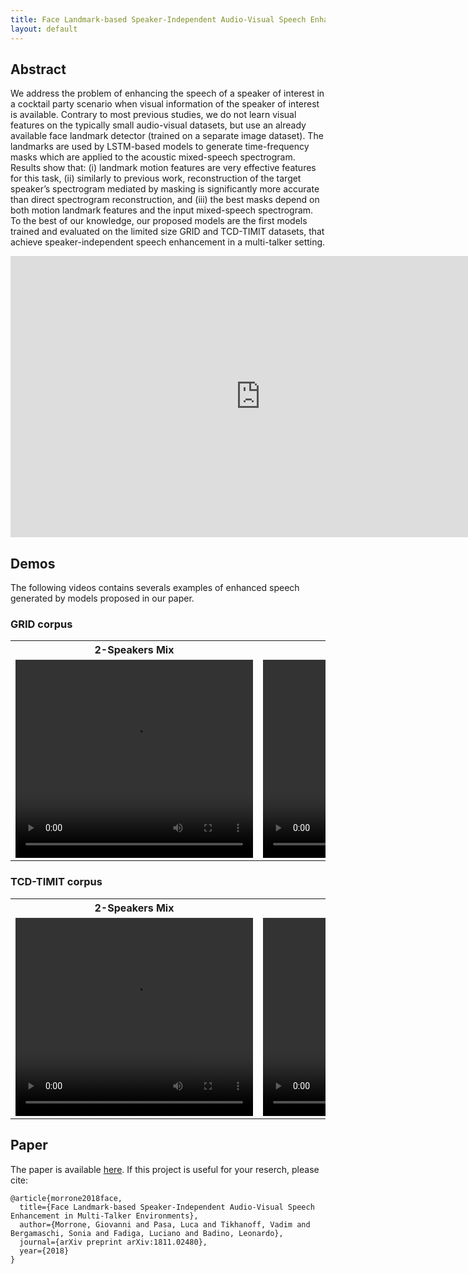 ```yaml
---
title: Face Landmark-based Speaker-Independent Audio-Visual Speech Enhancement in Multi-Talker Environments
layout: default
---
```


## Abstract
We address the problem of enhancing the speech of a speaker of interest in a cocktail party scenario when visual information of the speaker of interest is available. Contrary to most previous studies, we do not learn visual features on the typically small audio-visual datasets, but use an already available face landmark detector (trained on a separate image dataset). The landmarks are used by LSTM-based models to generate time-frequency masks which are applied to the acoustic mixed-speech spectrogram. Results show that: (i) landmark motion features are very effective features for this task, (ii) similarly to previous work, reconstruction of the target speaker’s spectrogram mediated by masking is significantly more accurate than direct spectrogram reconstruction, and (iii) the best masks depend on both motion landmark features and the input mixed-speech spectrogram. To the best of our knowledge, our proposed models are the first models trained and evaluated on the limited size GRID and TCD-TIMIT datasets, that achieve speaker-independent speech enhancement in a multi-talker setting.

<div align="center">
<iframe
width="800" height="450" src="https://www.youtube.com/embed/YQ0q-OFphKM" frameborder="0" allow="accelerometer; autoplay; encrypted-media; gyroscope; picture-in-picture" allowfullscreen>
</iframe>
</div>

## Demos
The following videos contains severals examples of enhanced speech generated by models proposed in our paper.

### GRID corpus

<div align="center">
<table id="mytable" border="0">
  <tr>
    <th>2-Speakers Mix</th>
    <th>3-Speakers Mix</th> 
  </tr>
  <tr>
    <td>
		<video width="380" height="317" controls>
		<source src="videos/grid_2spk.mp4" type="video/mp4">
		Your browser does not support the video tag.
		</video>
	</td>
    <td>
		<video width="380" height="317" controls>
		<source src="videos/grid_3spk.mp4" type="video/mp4">
		Your browser does not support the video tag.
		</video>
	</td> 
  </tr>
</table>
</div>

### TCD-TIMIT corpus

<div align="center">
<table>
  <tr>
    <th>2-Speakers Mix</th>
    <th>3-Speakers Mix</th> 
  </tr>
  <tr>
    <td>
		<video width="380" height="317" controls>
		<source src="videos/timit_2spk.mp4" type="video/mp4">
		Your browser does not support the video tag.
		</video>
	</td>
    <td>
		<video width="380" height="317" controls>
		<source src="videos/timit_3spk.mp4" type="video/mp4">
		Your browser does not support the video tag.
		</video>
	</td>
  </tr>
</table>
</div>

## Paper
The paper is available [here](https://arxiv.org/abs/1811.02480). If this project is useful for your reserch, please cite:
```
@article{morrone2018face,
  title={Face Landmark-based Speaker-Independent Audio-Visual Speech Enhancement in Multi-Talker Environments},
  author={Morrone, Giovanni and Pasa, Luca and Tikhanoff, Vadim and Bergamaschi, Sonia and Fadiga, Luciano and Badino, Leonardo},
  journal={arXiv preprint arXiv:1811.02480},
  year={2018}
}
```
